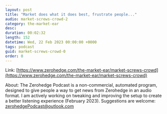 ```yaml
---
layout: post
title: "Market does what it does best, frustrate people..."
audio: market-screws-crowd-2
category: the-market-ear
desc: 
duration: 00:02:32
length: 152
datetime: Wed, 22 Feb 2023 00:00:00 +0000
tags: podcast
guid: market-screws-crowd-0
order: 0
---
```



Link: [https://www.zerohedge.com/the-market-ear/market-screws-crowd](https://www.zerohedge.com/the-market-ear/market-screws-crowd)

About: The Zerohedge Podcast is a non-commercial, automated program, designed to give people a way to get news from Zerohedge in an audio format.  I am actively working on tweaking and improving the setup to create a better listening experience (February 2023).  Suggestions are welcome: [zerohedgePodcast@outlook.com](mailto:zerohedgePodcast@outlook.com)